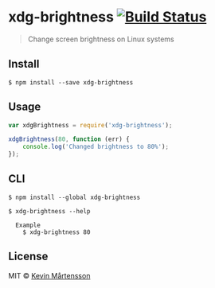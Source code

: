 # xdg-brightness [![Build Status](https://travis-ci.org/kevva/xdg-brightness.svg?branch=master)](https://travis-ci.org/kevva/xdg-brightness)

> Change screen brightness on Linux systems


## Install

```
$ npm install --save xdg-brightness
```


## Usage

```js
var xdgBrightness = require('xdg-brightness');

xdgBrightness(80, function (err) {
	console.log('Changed brightness to 80%');
});
```


## CLI

```
$ npm install --global xdg-brightness
```

```
$ xdg-brightness --help

  Example
    $ xdg-brightness 80
```


## License

MIT © [Kevin Mårtensson](https://github.com/kevva)
